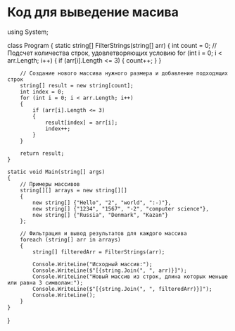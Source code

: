 # Код для выведение масива 
using System;

class Program
{
    static string[] FilterStrings(string[] arr)
    {
        int count = 0;
        // Подсчет количества строк, удовлетворяющих условию
        for (int i = 0; i < arr.Length; i++)
        {
            if (arr[i].Length <= 3)
            {
                count++;
            }
        }

        // Создание нового массива нужного размера и добавление подходящих строк
        string[] result = new string[count];
        int index = 0;
        for (int i = 0; i < arr.Length; i++)
        {
            if (arr[i].Length <= 3)
            {
                result[index] = arr[i];
                index++;
            }
        }

        return result;
    }

    static void Main(string[] args)
    {
        // Примеры массивов
        string[][] arrays = new string[][]
        {
            new string[] {"Hello", "2", "world", ":-)"},
            new string[] {"1234", "1567", "-2", "computer science"},
            new string[] {"Russia", "Denmark", "Kazan"}
        };

        // Фильтрация и вывод результатов для каждого массива
        foreach (string[] arr in arrays)
        {
            string[] filteredArr = FilterStrings(arr);

            Console.WriteLine("Исходный массив:");
            Console.WriteLine($"[{string.Join(", ", arr)}]");
            Console.WriteLine("Новый массив из строк, длина которых меньше или равна 3 символам:");
            Console.WriteLine($"[{string.Join(", ", filteredArr)}]");
            Console.WriteLine();
        }
    }
}  